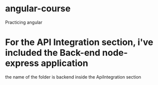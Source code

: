 # angular-course
Practicing angular

# For the API Integration section, i've included the Back-end node-express application
the name of the folder is backend inside the ApiIntegration section